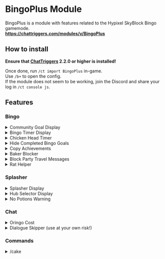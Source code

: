 # BingoPlus Module

BingoPlus is a module with features related to the Hypixel SkyBlock Bingo gamemode.  
**https://chattriggers.com/modules/v/BingoPlus**

## How to install
**Ensure that [ChatTriggers](https://www.chattriggers.com/) 2.2.0 or higher is installed!**

Once done, run `/ct import BingoPlus` in-game.  
Use `/b+` to open the config.  
If the module does not seem to be working, join the Discord and share your log in `/ct console js`.

## Features

### Bingo

<details>
    <summary>Community Goal Display</summary>
    Displays community goal data when on the Bingo Card menu.
</details>
<details>
    <summary>Bingo Timer Display</summary>
    Displays time until a Bingo starts, ends, and profile deletion.
</details>
<details>
    <summary>Chicken Head Timer</summary>
    Displays a timer for the Chicken Head cooldown.
</details>
<details>
    <summary>Hide Completed Bingo Goals</summary>
    Stops rendering completed Bingo goals
</details>
<details>
    <summary>Copy Achievements</summary>
    Automatically copies some Bingo achievements to clipboard.
</details>
<details>
    <summary>Baker Blocker</summary>
    Prevents you from running /openbaker while on a Bingo profile.
</details>
<details>
    <summary>Block Party Travel Messages</summary>
    Block party travel notifications while on a Bingo profile.
</details>
<details>
    <summary>Rat Helper</summary>
    Shows rat waypoints. Toggleable with /rats.
</details>

### Splasher

<details>
    <summary>Splasher Display</summary>
    Show a display with important information while in a splashing area.
</details>
<details>
    <summary>Hub Selector Display</summary>
    Show a display with the lowest player hubs while in the Hub Selector.
</details>
<details>
    <summary>No Potions Warning</summary>
    Warns you if you enter the Pet Care in a mega hub without any splash potions.
</details>

### Chat

<details>
    <summary>Oringo Cost</summary>
    Convert Oringo's Abiphone message to include the rarity and cost of each pet. Also copyable as a Discord message!
</details>
<details>
    <summary>Dialogue Skipper (use at your own risk!)</summary>
    Automatically skip the dialogue of certain NPCs.
</details>

### Commands

<details>
    <summary>/cake</summary>
    Visits a Cake Hub. Default is BingoSplasher, configurable in settings
</details>

